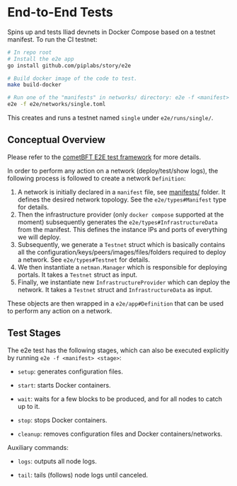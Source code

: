 # End-to-End Tests

Spins up and tests Iliad devnets in Docker Compose based on a testnet manifest. To run the CI testnet:

```sh
# In repo root
# Install the e2e app
go install github.com/piplabs/story/e2e

# Build docker image of the code to test.
make build-docker

# Run one of the "manifests" in networks/ directory: e2e -f <manifest>
e2e -f e2e/networks/single.toml
```

This creates and runs a testnet named `single` under `e2e/runs/single/`.

## Conceptual Overview

Please refer to the [cometBFT E2E test framework](https://github.com/cometbft/cometbft/tree/main/test/e2e) for more details.

In order to perform any action on a network (deploy/test/show logs), the following process is followed to create a network `Definition`:
1. A network is initially declared in a `manifest` file, see [manifests/](./manifests) folder. It defines the desired network topology. See the `e2e/types#Manifest` type for details.
2. Then the infrastructure provider (only `docker compose` supported at the moment) subsequently generates the `e2e/types#InfrastructureData` from the manifest. This defines the instance IPs and ports of everything we will deploy.
3. Subsequently, we generate a `Testnet` struct which is basically contains all the configuration/keys/peers/images/files/folders required to deploy a network. See `e2e/types#Testnet` for details.
4. We then instantiate a `netman.Manager` which is responsible for deploying portals. It takes a `Testnet` struct as input.
5. Finally, we instantiate new `InfrastructureProvider` which can deploy the network. It takes a `Testnet` struct and `InfrastructureData` as input.

These objects are then wrapped in a `e2e/app#Definition` that can be used to perform any action on a network.

## Test Stages

The e2e test has the following stages, which can also be executed explicitly by running `e2e -f <manifest> <stage>`:

* `setup`: generates configuration files.

* `start`: starts Docker containers.

* `wait`: waits for a few blocks to be produced, and for all nodes to catch up to it.

* `stop`: stops Docker containers.

* `cleanup`: removes configuration files and Docker containers/networks.

Auxiliary commands:

* `logs`: outputs all node logs.

* `tail`: tails (follows) node logs until canceled.
